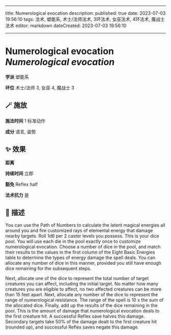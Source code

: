 
---
title: Numerological evocation
description: 
published: true
date: 2023-07-03 19:56:10
tags: 法术, 塑能系, 术士/法师法术, 3环法术, 女巫法术, 4环法术, 魔战士法术
editor: markdown
dateCreated: 2023-07-03 19:56:10

---

# **Numerological evocation** *Numerological evocation*

**学派** 塑能系 

**环位** 术士/法师 3, 女巫 4, 魔战士 3

## 🪄 施放

**施法时间** 1 标准动作

**成分** 语言, 姿势

## ✨ 效果  

**距离**   

**持续时间** 立即 

**豁免** Reflex half

**法术抗力** 是

## 📖 描述

You can use the Path of Numbers to calculate the latent magical energies all around you and fire customized rays of elemental energy that damage nearby targets. Roll 1d6 per 2 caster levels you possess. This is your dice pool. You will use each die in the pool exactly once to customize numerological evocation. Choose a number of dice in the pool, and match their results to the values in the first column of the Eight Basic Energies table to determine the types of energy damage the spell deals. You can allocate any number of dice in this manner, provided you still have enough dice remaining for the subsequent steps.

Next, allocate one of the dice to represent the total number of target creatures you can affect, including the initial target. No matter how many creatures you are eligible to affect, no two affected creatures can be more than 15 feet apart. Next, allocate any number of the dice to represent the range of numerological resistance. The range of the spell is 10 x the sum of the allocated dice. Finally, add up the results of the dice remaining in the pool. This is the amount of damage that numerological evocation deals to the first creature hit. A successful Reflex save halves this damage. Secondary targets take 50% of the damage dealt to the first creature hit (rounded up), and successful Reflex saves negate this damage.
    